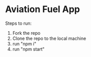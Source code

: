 # Aviation Fuel App

Steps to run:

1. Fork the repo
2. Clone the repo to the local machine
3. run "npm i"
4. run "npm start"
